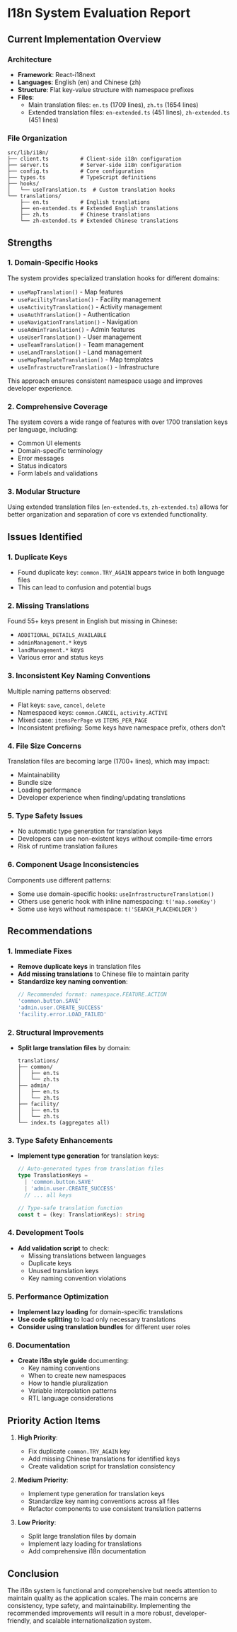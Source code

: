 # I18n System Evaluation Report

## Current Implementation Overview

### Architecture
- **Framework**: React-i18next
- **Languages**: English (en) and Chinese (zh)
- **Structure**: Flat key-value structure with namespace prefixes
- **Files**: 
  - Main translation files: `en.ts` (1709 lines), `zh.ts` (1654 lines)
  - Extended translation files: `en-extended.ts` (451 lines), `zh-extended.ts` (451 lines)

### File Organization
```
src/lib/i18n/
├── client.ts          # Client-side i18n configuration
├── server.ts          # Server-side i18n configuration  
├── config.ts          # Core configuration
├── types.ts           # TypeScript definitions
├── hooks/
│   └── useTranslation.ts  # Custom translation hooks
└── translations/
    ├── en.ts          # English translations
    ├── en-extended.ts # Extended English translations
    ├── zh.ts          # Chinese translations
    └── zh-extended.ts # Extended Chinese translations
```

## Strengths

### 1. Domain-Specific Hooks
The system provides specialized translation hooks for different domains:
- `useMapTranslation()` - Map features
- `useFacilityTranslation()` - Facility management
- `useActivityTranslation()` - Activity management
- `useAuthTranslation()` - Authentication
- `useNavigationTranslation()` - Navigation
- `useAdminTranslation()` - Admin features
- `useUserTranslation()` - User management
- `useTeamTranslation()` - Team management
- `useLandTranslation()` - Land management
- `useMapTemplateTranslation()` - Map templates
- `useInfrastructureTranslation()` - Infrastructure

This approach ensures consistent namespace usage and improves developer experience.

### 2. Comprehensive Coverage
The system covers a wide range of features with over 1700 translation keys per language, including:
- Common UI elements
- Domain-specific terminology
- Error messages
- Status indicators
- Form labels and validations

### 3. Modular Structure
Using extended translation files (`en-extended.ts`, `zh-extended.ts`) allows for better organization and separation of core vs extended functionality.

## Issues Identified

### 1. Duplicate Keys
- Found duplicate key: `common.TRY_AGAIN` appears twice in both language files
- This can lead to confusion and potential bugs

### 2. Missing Translations
Found 55+ keys present in English but missing in Chinese:
- `ADDITIONAL_DETAILS_AVAILABLE`
- `adminManagement.*` keys
- `landManagement.*` keys
- Various error and status keys

### 3. Inconsistent Key Naming Conventions
Multiple naming patterns observed:
- Flat keys: `save`, `cancel`, `delete`
- Namespaced keys: `common.CANCEL`, `activity.ACTIVE`
- Mixed case: `itemsPerPage` vs `ITEMS_PER_PAGE`
- Inconsistent prefixing: Some keys have namespace prefix, others don't

### 4. File Size Concerns
Translation files are becoming large (1700+ lines), which may impact:
- Maintainability
- Bundle size
- Loading performance
- Developer experience when finding/updating translations

### 5. Type Safety Issues
- No automatic type generation for translation keys
- Developers can use non-existent keys without compile-time errors
- Risk of runtime translation failures

### 6. Component Usage Inconsistencies
Components use different patterns:
- Some use domain-specific hooks: `useInfrastructureTranslation()`
- Others use generic hook with inline namespacing: `t('map.someKey')`
- Some use keys without namespace: `t('SEARCH_PLACEHOLDER')`

## Recommendations

### 1. Immediate Fixes
- **Remove duplicate keys** in translation files
- **Add missing translations** to Chinese file to maintain parity
- **Standardize key naming convention**:
  ```typescript
  // Recommended format: namespace.FEATURE.ACTION
  'common.button.SAVE'
  'admin.user.CREATE_SUCCESS'
  'facility.error.LOAD_FAILED'
  ```

### 2. Structural Improvements
- **Split large translation files** by domain:
  ```
  translations/
  ├── common/
  │   ├── en.ts
  │   └── zh.ts
  ├── admin/
  │   ├── en.ts
  │   └── zh.ts
  ├── facility/
  │   ├── en.ts
  │   └── zh.ts
  └── index.ts (aggregates all)
  ```

### 3. Type Safety Enhancements
- **Implement type generation** for translation keys:
  ```typescript
  // Auto-generated types from translation files
  type TranslationKeys = 
    | 'common.button.SAVE'
    | 'admin.user.CREATE_SUCCESS'
    // ... all keys
  
  // Type-safe translation function
  const t = (key: TranslationKeys): string
  ```

### 4. Development Tools
- **Add validation script** to check:
  - Missing translations between languages
  - Duplicate keys
  - Unused translation keys
  - Key naming convention violations

### 5. Performance Optimization
- **Implement lazy loading** for domain-specific translations
- **Use code splitting** to load only necessary translations
- **Consider using translation bundles** for different user roles

### 6. Documentation
- **Create i18n style guide** documenting:
  - Key naming conventions
  - When to create new namespaces
  - How to handle pluralization
  - Variable interpolation patterns
  - RTL language considerations

## Priority Action Items

1. **High Priority**:
   - Fix duplicate `common.TRY_AGAIN` key
   - Add missing Chinese translations for identified keys
   - Create validation script for translation consistency

2. **Medium Priority**:
   - Implement type generation for translation keys
   - Standardize key naming conventions across all files
   - Refactor components to use consistent translation patterns

3. **Low Priority**:
   - Split large translation files by domain
   - Implement lazy loading for translations
   - Add comprehensive i18n documentation

## Conclusion

The i18n system is functional and comprehensive but needs attention to maintain quality as the application scales. The main concerns are consistency, type safety, and maintainability. Implementing the recommended improvements will result in a more robust, developer-friendly, and scalable internationalization system.